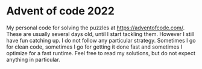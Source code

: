 # Advent of code 2022

My personal code for solving the puzzles at <https://adventofcode.com/>. These are usually several days old, until I start tackling them. However I still have fun catching up. I do not follow any particular strategy. Sometimes I go for clean code, sometimes I go for getting it done fast and sometimes I optimize for a fast runtime. Feel free to read my solutions, but do not expect anything in particular.